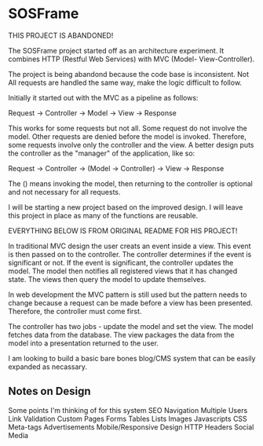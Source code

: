 # SOSFrame

THIS PROJECT IS ABANDONED!


The SOSFrame project started off as an architecture experiment.
It combines HTTP (Restful Web Services) with MVC (Model-
View-Controller).

The project is being abandond because the code base is inconsistent.
Not All requests are handled the same way, make the logic difficult
to follow.

Initially it started out with the MVC as a pipeline as follows:

Request -> Controller -> Model -> View -> Response 

This works for some requests but not all. Some request do not
involve the model. Other requests are denied before the model
is invoked. Therefore, some requests involve only the controller and
the view. A better design puts the controller as the "manager" of the
application, like so:

Request -> Controller -> (Model -> Controller) -> View -> Response

The () means invoking the model, then returning to the controller is
optional and not necessary for all requests.

I will be starting a new project based on the improved design. I will
leave this project in place as many of the functions are reusable.





EVERYTHING BELOW IS FROM ORIGINAL README FOR HIS PROJECT!

In traditional MVC design the user creats an event inside
a view. This event is then passed on to the controller. The
controller determines if the event is significant or not.
If the event is significant, the controller updates the model.
The model then notifies all registered views that it has changed
state. The views then query the model to update themselves.

In web development the MVC pattern is still used but the pattern
needs to change because a request can be made before a view has been
presented. Therefore, the controller must come first.

The controller has two jobs - update the model and set the view.
The model fetches data from the database. The view packages the
data from the model into a presentation returned to the user.



I am looking to build a basic bare bones blog/CMS system that can be
easily expanded as necassary. 

## Notes on Design

Some points I'm thinking of for this system
	SEO
	Navigation
	Multiple Users
	Link Validation
	Custom Pages
		Forms
		Tables
		Lists
		Images
		Javascripts
		CSS
		Meta-tags
	Advertisements
	Mobile/Responsive Design
	HTTP Headers
	Social Media
	
	
